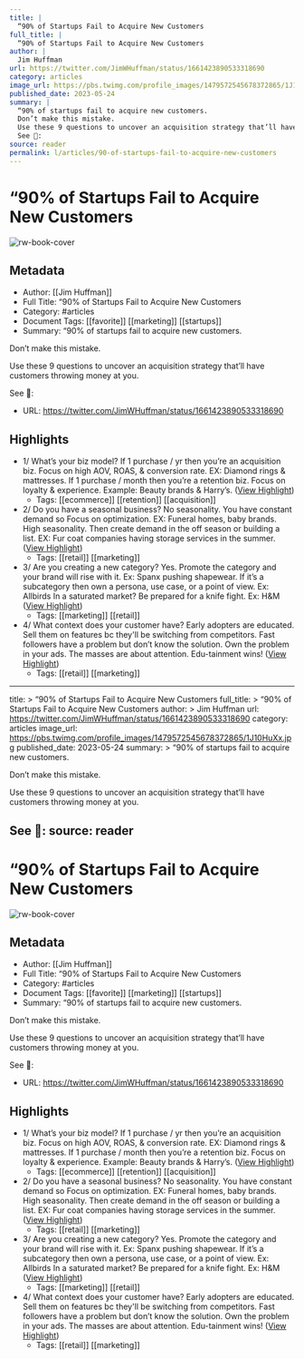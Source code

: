 ```yaml
---
title: |
  “90% of Startups Fail to Acquire New Customers
full_title: |
  “90% of Startups Fail to Acquire New Customers
author: |
  Jim Huffman
url: https://twitter.com/JimWHuffman/status/1661423890533318690
category: articles
image_url: https://pbs.twimg.com/profile_images/1479572545678372865/1J10HuXx.jpg
published_date: 2023-05-24
summary: |
  “90% of startups fail to acquire new customers.
  Don’t make this mistake.
  Use these 9 questions to uncover an acquisition strategy that’ll have customers throwing money at you.
  See 🧵:
source: reader
permalink: l/articles/90-of-startups-fail-to-acquire-new-customers
---
```

# “90% of Startups Fail to Acquire New Customers

![rw-book-cover](https://pbs.twimg.com/profile_images/1479572545678372865/1J10HuXx.jpg)

## Metadata
- Author: [[Jim Huffman]]
- Full Title: “90% of Startups Fail to Acquire New Customers
- Category: #articles
- Document Tags: [[favorite]] [[marketing]] [[startups]] 
- Summary: “90% of startups fail to acquire new customers.

Don’t make this mistake.

Use these 9 questions to uncover an acquisition strategy that’ll have customers throwing money at you.

See 🧵:
- URL: https://twitter.com/JimWHuffman/status/1661423890533318690

## Highlights
- 1/ What’s your biz model?
  If 1 purchase / yr then you’re an acquisition biz. Focus on high AOV, ROAS, & conversion rate. EX: Diamond rings & mattresses.
  If 1 purchase / month then you’re a retention biz. Focus on loyalty & experience. Example: Beauty brands & Harry’s. ([View Highlight](https://read.readwise.io/read/01h1bn4dq1x6azsqv7488bddwh))
    - Tags: [[ecommerce]] [[retention]] [[acquisition]] 
- 2/ Do you have a seasonal business?
  No seasonality. You have constant demand so Focus on optimization. EX: Funeral homes, baby brands.
  High seasonality. Then create demand in the off season or building a list. EX: Fur coat companies having storage services in the summer. ([View Highlight](https://read.readwise.io/read/01h1bn46yptbeyztn9ehbks325))
    - Tags: [[retail]] [[marketing]] 
- 3/ Are you creating a new category?
  Yes. Promote the category and your brand will rise with it. Ex: Spanx pushing shapewear.
  If it’s a subcategory then own a persona, use case, or a point of view. Ex: Allbirds
  In a saturated market? Be prepared for a knife fight. Ex: H&M ([View Highlight](https://read.readwise.io/read/01h1bn4nfkp7s5sy2n0yeamnej))
    - Tags: [[marketing]] [[retail]] 
- 4/ What context does your customer have?
  Early adopters are educated. Sell them on features bc they'll be switching from competitors.
  Fast followers have a problem but don’t know the solution. Own the problem in your ads.
  The masses are about attention. Edu-tainment wins! ([View Highlight](https://read.readwise.io/read/01h1bn5wacydkrfhr2zvmrwxgg))
    - Tags: [[retail]] [[marketing]] 


---
title: >
  “90% of Startups Fail to Acquire New Customers
full_title: >
  “90% of Startups Fail to Acquire New Customers
author: >
  Jim Huffman
url: https://twitter.com/JimWHuffman/status/1661423890533318690
category: articles
image_url: https://pbs.twimg.com/profile_images/1479572545678372865/1J10HuXx.jpg
published_date: 2023-05-24
summary: >
  “90% of startups fail to acquire new customers.

  Don’t make this mistake.

  Use these 9 questions to uncover an acquisition strategy that’ll have customers throwing money at you.

  See 🧵:
source: reader
---
# “90% of Startups Fail to Acquire New Customers

![rw-book-cover](https://pbs.twimg.com/profile_images/1479572545678372865/1J10HuXx.jpg)

## Metadata
- Author: [[Jim Huffman]]
- Full Title: “90% of Startups Fail to Acquire New Customers
- Category: #articles
- Document Tags: [[favorite]] [[marketing]] [[startups]] 
- Summary: “90% of startups fail to acquire new customers.

Don’t make this mistake.

Use these 9 questions to uncover an acquisition strategy that’ll have customers throwing money at you.

See 🧵:
- URL: https://twitter.com/JimWHuffman/status/1661423890533318690

## Highlights
- 1/ What’s your biz model?
  If 1 purchase / yr then you’re an acquisition biz. Focus on high AOV, ROAS, & conversion rate. EX: Diamond rings & mattresses.
  If 1 purchase / month then you’re a retention biz. Focus on loyalty & experience. Example: Beauty brands & Harry’s. ([View Highlight](https://read.readwise.io/read/01h1bn4dq1x6azsqv7488bddwh))
    - Tags: [[ecommerce]] [[retention]] [[acquisition]] 
- 2/ Do you have a seasonal business?
  No seasonality. You have constant demand so Focus on optimization. EX: Funeral homes, baby brands.
  High seasonality. Then create demand in the off season or building a list. EX: Fur coat companies having storage services in the summer. ([View Highlight](https://read.readwise.io/read/01h1bn46yptbeyztn9ehbks325))
    - Tags: [[retail]] [[marketing]] 
- 3/ Are you creating a new category?
  Yes. Promote the category and your brand will rise with it. Ex: Spanx pushing shapewear.
  If it’s a subcategory then own a persona, use case, or a point of view. Ex: Allbirds
  In a saturated market? Be prepared for a knife fight. Ex: H&M ([View Highlight](https://read.readwise.io/read/01h1bn4nfkp7s5sy2n0yeamnej))
    - Tags: [[marketing]] [[retail]] 
- 4/ What context does your customer have?
  Early adopters are educated. Sell them on features bc they'll be switching from competitors.
  Fast followers have a problem but don’t know the solution. Own the problem in your ads.
  The masses are about attention. Edu-tainment wins! ([View Highlight](https://read.readwise.io/read/01h1bn5wacydkrfhr2zvmrwxgg))
    - Tags: [[retail]] [[marketing]] 


